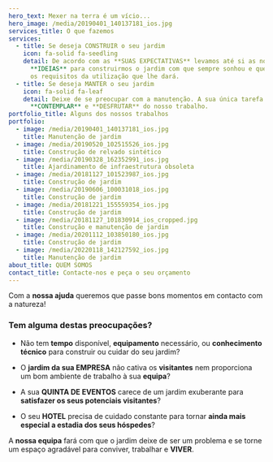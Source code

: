 ```yaml
---
hero_text: Mexer na terra é um vício...
hero_image: /media/20190401_140137181_ios.jpg
services_title: O que fazemos
services:
  - title: Se deseja CONSTRUIR o seu jardim
    icon: fa-solid fa-seedling
    detail: De acordo com as **SUAS EXPECTATIVAS** levamos até si as nossas
      **IDEIAS** para construirmos o jardim com que sempre sonhou e que cumpra
      os requisitos da utilização que lhe dará.
  - title: Se deseja MANTER o seu jardim
    icon: fa-solid fa-leaf
    detail: Deixe de se preocupar com a manutenção. A sua única tarefa será
      **CONTEMPLAR** e **DESFRUTAR** do nosso trabalho.
portfolio_title: Alguns dos nossos trabalhos
portfolio:
  - image: /media/20190401_140137181_ios.jpg
    title: Manutenção de jardim
  - image: /media/20190520_102515526_ios.jpg
    title: Construção de relvado sintético
  - image: /media/20190328_162352991_ios.jpg
    title: Ajardinamento de infraestrutura obsoleta
  - image: /media/20181127_101523987_ios.jpg
    title: Construção de jardim
  - image: /media/20190606_100031018_ios.jpg
    title: Construção de jardim
  - image: /media/20181221_155559354_ios.jpg
    title: Construção de jardim
  - image: /media/20181127_101830914_ios_cropped.jpg
    title: Construção e manutenção de jardim
  - image: /media/20201112_103850180_ios.jpg
    title: Construção de jardim
  - image: /media/20220118_142127592_ios.jpg
    title: Manutenção de jardim
about_title: QUEM SOMOS
contact_title: Contacte-nos e peça o seu orçamento
---
```

Com a **nossa ajuda** queremos que passe bons momentos em contacto com a natureza!

### Tem alguma destas preocupações?

* Não tem **tempo** disponível, **equipamento** necessário, ou **conhecimento técnico** para construir ou cuidar do seu jardim?

* O **jardim da sua EMPRESA** não cativa os **visitantes** nem proporciona um bom ambiente de trabalho à sua **equipa**?

* A sua **QUINTA DE EVENTOS** carece de um jardim exuberante para **satisfazer os seus potenciais visitantes**?

* O seu **HOTEL** precisa de cuidado constante para tornar **ainda mais especial a estadia dos seus hóspedes**?

A **nossa equipa** fará com que o jardim deixe de ser um problema e se torne um espaço agradável para conviver, trabalhar e **VIVER**.
